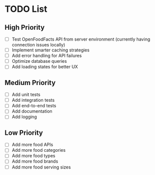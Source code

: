 # TODO List

## High Priority
- [ ] Test OpenFoodFacts API from server environment (currently having connection issues locally)
- [ ] Implement smarter caching strategies
- [ ] Add error handling for API failures
- [ ] Optimize database queries
- [ ] Add loading states for better UX

## Medium Priority
- [ ] Add unit tests
- [ ] Add integration tests
- [ ] Add end-to-end tests
- [ ] Add documentation
- [ ] Add logging

## Low Priority
- [ ] Add more food APIs
- [ ] Add more food categories
- [ ] Add more food types
- [ ] Add more food brands
- [ ] Add more food serving sizes